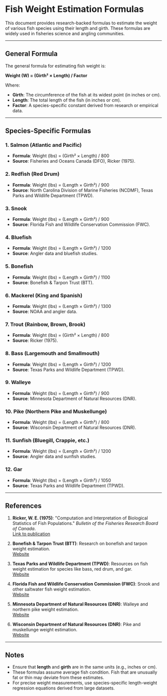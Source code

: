 # Fish Weight Estimation Formulas

This document provides research-backed formulas to estimate the weight of various fish species using their length and girth. These formulas are widely used in fisheries science and angling communities.

---

## General Formula
The general formula for estimating fish weight is:

**Weight (W) = (Girth² × Length) / Factor**

Where:
- **Girth**: The circumference of the fish at its widest point (in inches or cm).
- **Length**: The total length of the fish (in inches or cm).
- **Factor**: A species-specific constant derived from research or empirical data.

---

## Species-Specific Formulas

### 1. Salmon (Atlantic and Pacific)
- **Formula**: Weight (lbs) = (Girth² × Length) / 800
- **Source**: Fisheries and Oceans Canada (DFO), Ricker (1975).

### 2. Redfish (Red Drum)
- **Formula**: Weight (lbs) = (Length × Girth²) / 900
- **Source**: North Carolina Division of Marine Fisheries (NCDMF), Texas Parks and Wildlife Department (TPWD).

### 3. Snook
- **Formula**: Weight (lbs) = (Length × Girth²) / 900
- **Source**: Florida Fish and Wildlife Conservation Commission (FWC).

### 4. Bluefish
- **Formula**: Weight (lbs) = (Length × Girth²) / 1200
- **Source**: Angler data and bluefish studies.

### 5. Bonefish
- **Formula**: Weight (lbs) = (Length × Girth²) / 1100
- **Source**: Bonefish & Tarpon Trust (BTT).

### 6. Mackerel (King and Spanish)
- **Formula**: Weight (lbs) = (Length × Girth²) / 1300
- **Source**: NOAA and angler data.

### 7. Trout (Rainbow, Brown, Brook)
- **Formula**: Weight (lbs) = (Girth² × Length) / 800
- **Source**: Ricker (1975).

### 8. Bass (Largemouth and Smallmouth)
- **Formula**: Weight (lbs) = (Length × Girth²) / 1200
- **Source**: Texas Parks and Wildlife Department (TPWD).

### 9. Walleye
- **Formula**: Weight (lbs) = (Length × Girth²) / 900
- **Source**: Minnesota Department of Natural Resources (DNR).

### 10. Pike (Northern Pike and Muskellunge)
- **Formula**: Weight (lbs) = (Length × Girth²) / 800
- **Source**: Wisconsin Department of Natural Resources (DNR).

### 11. Sunfish (Bluegill, Crappie, etc.)
- **Formula**: Weight (lbs) = (Length × Girth²) / 1200
- **Source**: Angler data and sunfish studies.

### 12. Gar
- **Formula**: Weight (lbs) = (Length × Girth²) / 1050
- **Source**: Texas Parks and Wildlife Department (TPWD).

---

## References
1. **Ricker, W. E. (1975)**: "Computation and Interpretation of Biological Statistics of Fish Populations." *Bulletin of the Fisheries Research Board of Canada*.  
   [Link to publication](https://publications.gc.ca/site/eng/9.856774/publication.html)

2. **Bonefish & Tarpon Trust (BTT)**: Research on bonefish and tarpon weight estimation.  
   [Website](https://www.bonefishtarpontrust.org/)

3. **Texas Parks and Wildlife Department (TPWD)**: Resources on fish weight estimation for species like bass, red drum, and gar.  
   [Website](https://tpwd.texas.gov/)

4. **Florida Fish and Wildlife Conservation Commission (FWC)**: Snook and other saltwater fish weight estimation.  
   [Website](https://myfwc.com/)

5. **Minnesota Department of Natural Resources (DNR)**: Walleye and northern pike weight estimation.  
   [Website](https://www.dnr.state.mn.us/)

6. **Wisconsin Department of Natural Resources (DNR)**: Pike and muskellunge weight estimation.  
   [Website](https://dnr.wisconsin.gov/)

---

## Notes
- Ensure that **length** and **girth** are in the same units (e.g., inches or cm).
- These formulas assume average fish condition. Fish that are unusually fat or thin may deviate from these estimates.
- For precise weight measurements, use species-specific length-weight regression equations derived from large datasets.
